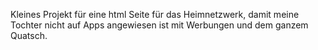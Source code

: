 Kleines Projekt für eine html Seite für das Heimnetzwerk, damit meine Tochter nicht auf Apps angewiesen ist mit Werbungen und dem ganzem Quatsch. 
